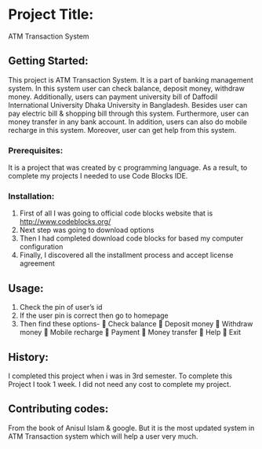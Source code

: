 # Project Title:

ATM Transaction System

## Getting Started:

This project is ATM Transaction System. It is a part of banking management system. In this system user can check balance, deposit money, withdraw money. Additionally, users can payment university bill of Daffodil International University Dhaka University in Bangladesh. Besides user can pay electric bill & shopping bill through this system. Furthermore, user can money transfer in any bank account. In addition, users can also do mobile recharge in this system. Moreover, user can get help from this system.

### Prerequisites:

It is a project that was created by c programming language. As a result, to complete my projects I needed to use Code Blocks IDE.

### Installation:
1.	First of all I was going to official code blocks website that is http://www.codeblocks.org/
2.	Next step was going to download options
3.	Then I had completed download code blocks for based my computer configuration
4.	Finally, I discovered all the installment process and accept license agreement

## Usage:

1.	Check the pin of user’s id
2.	If the user pin is correct then go to homepage
3.	Then find these options-
    	Check balance
    	Deposit money
    	Withdraw money
    	Mobile recharge
    	Payment
    	Money transfer
    	Help
    	Exit

## History:

I completed this project when i was in 3rd semester. To complete this Project I took 1 week. I did not need any cost to complete my project.

## Contributing codes:

From the book of Anisul Islam & google. But it is the most updated system in ATM Transaction system which will help a user very much.
